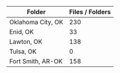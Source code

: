 | Folder            |   Files / Folders |
|-------------------|-------------------|
| Oklahoma City, OK |               230 |
| Enid, OK          |                33 |
| Lawton, OK        |               138 |
| Tulsa, OK         |                 0 |
| Fort Smith, AR-OK |               158 |